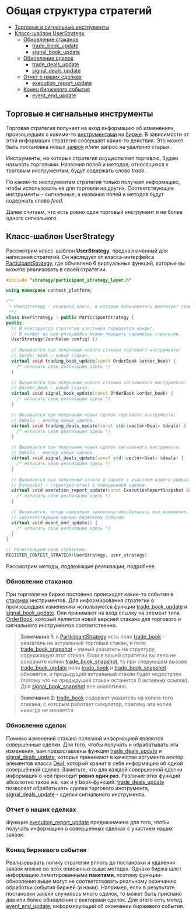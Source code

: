 # Общая структура стратегий

* [Торговые и сигнальные инструменты](#trade_and_feed_instruments)
* [Класс-шаблон UserStrategy](#user_strategy)
    * [Обновление стаканов](#book_update)
      * [trade_book_update](#book_update)
      * [signal_book_update](#book_update)
    * [Обновление сделок](#deals_update)
      * [trade_deals_update](#deals_update)
      * [signal_deals_update](#deals_update)
    * [Отчет о наших сделках](#execution_report)
      * [execution_report_update](#execution_report)
    * [Конец биржевого события](#event_end)
      * [event_end_update](#event_end)

<a name = "trade_and_feed_instruments"></a>
## Торговые и сигнальные инструменты
Торговая стратегия получает на вход информацию об изменениях, произошедших с какими-то [инструментами](../glossary.md#instrument) на [бирже](../glossary.md#exchange). В зависимости от этой информации стратегия совершает какие-то действия. Это может быть постановка новых [заявок](../glossary.md#order) и/или запрос на удаление старых. 

Инструменты, на которых стратегия осуществляет торговлю, будем называть торговыми. Названия полей и методов, относящихся к торговым инструментам, будут содержать слово *trade*. 

По каким-то инструментам стратегия только получает информацию, чтобы использовать ее для торговли на других. Соответствующие инструменты – сигнальные, а названия полей и методов будут содержать слово *feed*.

Далее считаем, что есть ровно один торговый инструмент и не более одного сигнального.

<a name = "user_strategy"></a>
## Класс-шаблон UserStrategy
Рассмотрим класс-шаблон **UserStrategy**, предназначенный для написания стратегий. Он наследует от класса-интерфейса [ParticipantStrategy](../../api/ParticipantStrategy.md), где объявлено 6 виртуальных функций, которые вы можете реализовать в своей стратегии.

```cpp
#include "strategy/participant_strategy_layer.h"

using namespace contest_platform;

/** 
 * UserStrategy - основной класс, в котором пользователь реализует свою стратегию.
 **/
class UserStrategy : public ParticipantStrategy {
public:
  // В конструктор стратегии участника передается конфиг.
  // В конфиг из веб-интерфейса можно передать параметры стратегии.
  UserStrategy(JsonValue config) {}
    
  // Вызывается при получении нового стакана торгового инструмента:
  // @order_book – новый стакан.
  virtual void trading_book_update(const OrderBook &order_book) {
    /* написать свою реализацию здесь */
  }

  // Вызывается при получении нового стакана сигнального инструмента:
  // @order_book – новый стакан.
  virtual void signal_book_update(const OrderBook &order_book) {
    /* написать свою реализацию здесь */
  }

  // Вызывается при получении новых сделок торгового инструмента:
  // @deals - вектор новых сделок.
  virtual void trading_deals_update(const std::vector<Deal> &deals) {
    /* написать свою реализацию здесь */
  }

  // Вызывается при получении новых сделок сигнального инструмента:
  // @deals - вектор новых сделок.
  virtual void signal_deals_update(const std::vector<Deal> &deals) {
    /* написать свою реализацию здесь */
  }

  // Вызывается при получении отчета о сделке с участием вашего ордера:
  // @snapshot – структура-отчет о совершенной сделке.
  virtual void execution_report_update(const ExecutionReportSnapshot &snapshot) {
    /* написать свою реализацию здесь */
  }

  // Вызывается, когда симуляция закончила обрабатывать все изменения,
  // соответствующие одному биржевому событию.
  virtual void event_end_update() {
    /* написать свою реализацию здесь */
  }
}

// Регистрируем свою стратегию.
REGISTER_CONTEST_STRATEGY(UserStrategy, user_strategy)
```

Рассмотрим методы, подлежащие реализации, подробнее.

<a name="book_update"></a>
### Обновление стаканов
При торговле на бирже постоянно происходят какие-то события в [стаканах](../glossary.md#order_book) инструментов. Для информирования стратегии о произошедших изменениях используются функции [trade_book_update](../../api/ParticipantStrategy.md#trade_book_update) и [signal_book_update](../../api/ParticipantStrategy.md#signal_book_update). Они принимают на вход ссылку на элемент типа [OrderBook](../../api/OrderBook.md), который является новой версией стакана для торгового и сигнального инструментов соответственно.

>**Замечание 1**: в [ParticipantStrategy](../../api/ParticipantStrategy.md) есть поле [trade_book](../../api/ParticipantStrategy.md#trade_book) – указатель на актуальный торговый стакан, и поле [trade_book_snapshot](../../api/ParticipantStrategy.md#trade_book_snapshot) – умный указатель на структуру, содержащую этот стакан. Если в вашей стратегии вы явно не сохраните копию [trade_book_snapshot](../../api/ParticipantStrategy.md#trade_book_snapshot), то при следующем вызове [trade_book_update](../../api/ParticipantStrategy.md#trade_book_update) поля [trade_book](../../api/ParticipantStrategy.md#trade_book) и [trade_book_snapshot](../../api/ParticipantStrategy.md#trade_book_snapshot) обновятся, и предыдущий актуальный стакан будет недоступен (потому что на предыдущий стакан останется 0 активных ссылок). Для [signal_book_snapshot](../../api/ParticipantStrategy.md#signal_book_snapshot) все аналогично.

>**Замечание 2**: [trade_book](../../api/ParticipantStrategy.md#trade_book) содержит указатель на копию того стакана, с которым работает симулятор, поэтому эта копия никогда не меняется.

<a name="deals_update"></a>
### Обновление сделок
Помимо изменений стакана полезной информацией являются совершенные сделки. Для того, чтобы получать и обрабатывать эти изменения, вам предоставлены функции [trade_deals_update](../../api/ParticipantStrategy.md#trade_deals_update) и [signal_deals_update](../../api/ParticipantStrategy.md#signal_deals_update), которые принимают в качестве аргумента вектор элементов класса [Deal](../../api/Deal.md), который хранит в себе информацию об одной совершённой сделке. Заметьте, что для каждой совершенной сделки информация о ней приходит **ровно один раз**. Различие этих функций абсолютно такое же, как и у book-функций: [trade_deals_update](../../api/ParticipantStrategy.md#trade_deals_update) позволяет обрабатывать сделки торгового инструмента, [signal_deals_update](../../api/ParticipantStrategy.md#signal_deals_update) - сделки сигнального инструмента.

<a name="execution_report"></a>
### Отчет о наших сделках
Функция [execution_report_update](../../api/ParticipantStrategy.md#execution_report_update) предназначена для того, чтобы получать информацию о совершенных сделках с участием наших заявок.

<a name="event_end"></a>
### Конец биржевого события
Реализовывать логику стратегии вплоть до постановки и удаления заявок можно во всех описанных выше методах. Однако биржа шлет информацию лимитированными **пакетами**, поэтому функции-обновления выше могут не соответствовать реальному окончанию обработки события биржей (и нами). Например, если в результате постановки заявки случилось много сделок, то может быть прислано два или более обновления с векторами сделок. Для этого есть метод [event_end_update](../../api/ParticipantStrategy.md#event_end_update), информирующий об окончании биржевого события.


